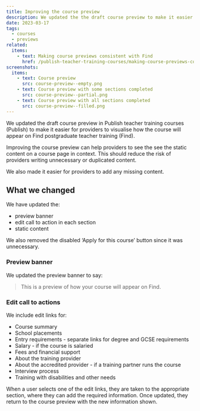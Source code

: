 ```yaml
---
title: Improving the course preview
description: We updated the the draft course preview to make it easier to view and update missing content
date: 2023-03-17
tags:
  - courses
  - previews
related:
  items:
    - text: Making course previews consistent with Find
      href: /publish-teacher-training-courses/making-course-previews-consistent-with-find/
screenshots:
  items:
    - text: Course preview
      src: course-preview--empty.png
    - text: Course preview with some sections completed
      src: course-preview--partial.png
    - text: Course preview with all sections completed
      src: course-preview--filled.png
---
```


We updated the draft course preview in Publish teacher training courses (Publish) to make it easier for providers to visualise how the course will appear on Find postgraduate teacher training (Find).

Improving the course preview can help providers to see the see the static content on a course page in context. This should reduce the risk of providers writing unnecessary or duplicated content.

We also made it easier for providers to add any missing content.

## What we changed

We have updated the:

- preview banner
- edit call to action in each section
- static content

We also removed the disabled ‘Apply for this course’ button since it was unnecessary.

### Preview banner

We updated the preview banner to say:

> This is a preview of how your course will appear on Find.

### Edit call to actions

We include edit links for:

- Course summary
- School placements
- Entry requirements - separate links for degree and GCSE requirements
- Salary - if the course is salaried
- Fees and financial support
- About the training provider
- About the accredited provider - if a training partner runs the course
- Interview process
- Training with disabilities and other needs

When a user selects one of the edit links, they are taken to the appropriate section, where they can add the required information. Once updated, they return to the course preview with the new information shown.
